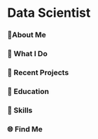 # Data Scientist
### 🔬About Me

### 🚀 What I Do

### 🌟 Recent Projects

### 📖 Education

### 🔧 Skills

### 🌐 Find Me

